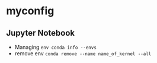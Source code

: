 # myconfig

## Jupyter Notebook
* Managing `env conda info --envs`
* remove env `conda remove --name name_of_kernel --all`
